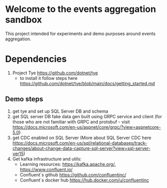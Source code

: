 # Welcome to the events aggregation sandbox

This project intended for experiments and demo purposes around events aggregation.

# Dependencies
1. Project Tye https://github.com/dotnet/tye
    - to install it follow steps here https://github.com/dotnet/tye/blob/main/docs/getting_started.md


## Demo steps
1. get tye and set up SQL Server DB and schema
2. get SQL server DB fake data gen built using GRPC service and client (for those who are not familiar with GRPC and protobuf - visit https://docs.microsoft.com/en-us/aspnet/core/grpc/?view=aspnetcore-5.0)
3. get CDC enabled on SQL Server (More about SQL Server CDC here https://docs.microsoft.com/en-us/sql/relational-databases/track-changes/about-change-data-capture-sql-server?view=sql-server-ver15)
4. Get kafka infrastructure and utils:
    - Learning resources: https://kafka.apache.org/, https://www.confluent.io/
    - Confluent`s github https://github.com/confluentinc/
    - Confluent`s docker hub https://hub.docker.com/u/confluentinc
